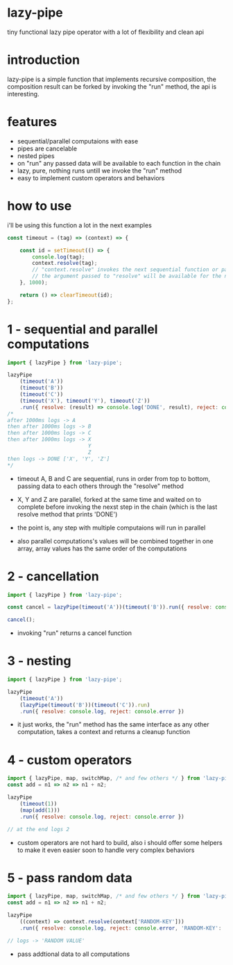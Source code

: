 # lazy-pipe
tiny functional lazy pipe operator with a lot of flexibility and clean api

# introduction
lazy-pipe is a simple function that implements recursive composition,
the composition result can be forked by invoking the "run" method,
the api is interesting. 

# features
- sequential/parallel computaions with ease
- pipes are cancelable
- nested pipes
- on "run" any passed data will be available to each function in the chain
- lazy, pure, nothing runs untill we invoke the "run" method
- easy to implement custom operators and behaviors

# how to use

i'll be using this function a lot in the next examples
```js
const timeout = (tag) => (context) => {

    const id = setTimeout(() => {
        console.log(tag);
        context.resolve(tag);
        // "context.resolve" invokes the next sequential function or parallel functions in the chain,
        // the argument passed to "resolve" will be available for the next function "context.data".
    }, 1000);

    return () => clearTimeout(id);
};
```
# 1 - sequential and parallel computations

```js
import { lazyPipe } from 'lazy-pipe';

lazyPipe
    (timeout('A'))
    (timeout('B'))
    (timeout('C'))
    (timeout('X'), timeout('Y'), timeout('Z'))
    .run({ resolve: (result) => console.log('DONE', result), reject: console.error })
/*
after 1000ms logs -> A
then after 1000ms logs -> B
then after 1000ms logs -> C
then after 1000ms logs -> X
                          Y
                          Z
then logs -> DONE ['X', 'Y', 'Z']
*/

```
- timeout A, B and C are sequential, 
runs in order from top to bottom, passing data to each others through the "resolve" method

- X, Y and Z are parallel, 
forked at the same time and waited on to complete before invoking the nexst step in the chain (which is the last resolve method that prints 'DONE')

- the point is, any step with multiple computaions will run in parallel

- also parallel computations's values will be combined together in one array,
array values has the same order of the computations

# 2 - cancellation

```js
import { lazyPipe } from 'lazy-pipe';

const cancel = lazyPipe(timeout('A'))(timeout('B')).run({ resolve: console.log, reject: console.error })

cancel();
```
- invoking "run" returns a cancel function 

# 3 - nesting

```js
import { lazyPipe } from 'lazy-pipe';

lazyPipe
    (timeout('A'))
    (lazyPipe(timeout('B'))(timeout('C')).run)
    .run({ resolve: console.log, reject: console.error })
```
- it just works, the "run" method has the same interface as any other computation,
takes a context and returns a cleanup function

# 4 - custom operators

```js
import { lazyPipe, map, switchMap, /* and few others */ } from 'lazy-pipe';
const add = n1 => n2 => n1 + n2;

lazyPipe
    (timeout(1))
    (map(add(1)))
    .run({ resolve: console.log, reject: console.error })

// at the end logs 2
```
- custom operators are not hard to build, also i should offer some helpers to make it even easier soon to handle very complex behaviors

# 5 - pass random data

```js
import { lazyPipe, map, switchMap, /* and few others */ } from 'lazy-pipe';
const add = n1 => n2 => n1 + n2;

lazyPipe
    ((context) => context.resolve(context['RANDOM-KEY']))
    .run({ resolve: console.log, reject: console.error, 'RANDOM-KEY': 'RANDOM VALUE' })

// logs -> 'RANDOM VALUE'
```
- pass addtional data to all computations